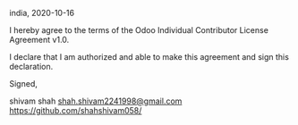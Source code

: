 india, 2020-10-16 

I hereby agree to the terms of the Odoo Individual Contributor License
Agreement v1.0.

I declare that I am authorized and able to make this agreement and sign this
declaration.

Signed,

shivam shah shah.shivam2241998@gmail.com https://github.com/shahshivam058/
